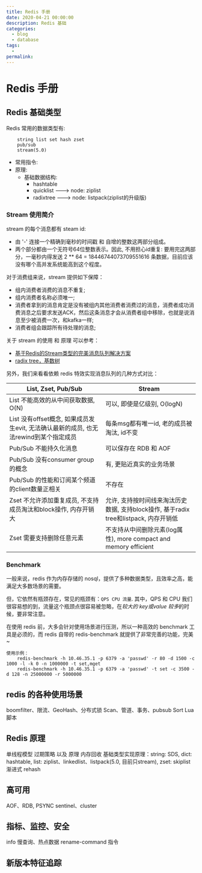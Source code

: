 ```yaml
---
title: Redis 手册
date: 2020-04-21 00:00:00
description: Redis 基础
categories: 
  - blog
  - database
tags: 
  - 
permalink:
---
```


# Redis 手册

## Redis 基础类型
Redis 常用的数据类型有: 
``` 
    string list set hash zset 
    pub/sub 
    stream(5.0) 
```

- 常用指令:
- 原理:
    + 基础数据结构:
        - hashtable
        - quicklist ---> node: ziplist
        - radixtree ---> node: listpack(ziplist的升级版)

### Stream 使用简介
stream 的每个消息都有 steam id: 
- 由 '-' 连接一个精确到毫秒的时间戳 和 自增的整数这两部分组成。 
- 两个部分都由一个无符号64位整数表示。因此, 不用担心id重复: 要用完这两部分，一毫秒内得发送 2 ** 64 = 18446744073709551616 条数据，目前应该没有哪个高并发系统能高到这个程度。

对于消费组来说，stream 提供如下保障：
+ 组内消费者消费的消息不重复;
+ 组内消费者名称必须唯一;
+ 消费者拿到的消息肯定是没有被组内其他消费者消费过的消息，消费者成功消费消息之后要求发送ACK，然后这条消息才会从消费者组中移除，也就是说消息至少被消费一次，和kafka一样;
+ 消费者组会跟踪所有待处理的消息;

关于 stream 的使用 和 原理 可以参考：
+ [基于Redis的Stream类型的完美消息队列解决方案](https://zhuanlan.zhihu.com/p/60501638)
+ [radix tree，基数树](http://www.hellokang.net/algorithm/radix-tree.html)

另外，我们来看看依赖 redis 特效实现消息队列的几种方式对比：

| List, Zset, Pub/Sub | Stream |
| ------------------- | ------ |
| List 不能高效的从中间获取数据, O(N) | 可以, 即使是亿级别, O(logN) |
| List 没有offset概念, 如果成员发生evit, 无法确认最新的成员, 也无法rewind到某个指定成员 | 每条msg都有唯一id, 老的成员被淘汰, id不变 |
| Pub/Sub 不能持久化消息 | 可以保存在 RDB 和 AOF |
| Pub/Sub 没有consumer group的概念 | 有, 更贴近真实的业务场景 |
| Pub/Sub 的性能和订阅某个频道的client数量正相关 | 不存在 |
| Zset 不允许添加重复成员, 不支持成员淘汰和block操作, 内存开销大 | 允许, 支持按时间线来淘汰历史数据, 支持block操作, 基于radix tree和listpack, 内存开销低|
| Zset 需要支持删除任意元素 | 不支持从中间删除元素(log属性), more compact and memory efficient |

### Benchmark
一般来说，redis 作为内存存储的 nosql，提供了多种数据类型，且效率之高，能满足大多数场景的需要。

但，它依然有瓶颈存在，常见的瓶颈有：``` QPS CPU 流量 ```.
其中，QPS 和 CPU 我们很容易想的到，流量这个瓶颈点很容易被忽略，在*较大的 key或value 较多*的时候，要非常注意。

在使用 redis 前，大多会针对使用场景进行压测，所以一种高效的 benchmark 工具是必须的，而 redis 自带的 redis-benchmark 就提供了非常完善的功能，完美~ 

```
使用示例：
    redis-benchmark -h 10.46.35.1 -p 6379 -a 'passwd' -r 80 -d 1500 -c 1000 -l -k 0 -n 1000000 -t set,mget
    redis-benchmark -h 10.46.35.1 -p 6379 -a 'passwd' -t set -c 3500 -d 128 -n 25000000 -r 5000000
```

## redis 的各种使用场景
boomfilter、限流、GeoHash、分布式锁
Scan、管道、事务、pubsub
Sort
Lua 脚本

## Redis 原理
单线程模型
过期策略 以及 原理
    内存回收
基础类型实现原理：string: SDS, dict: hashtable, list: ziplist、linkedlist、listpack(5.0, 目前只stream), zset: skiplist
    渐进式 rehash

## 高可用
AOF、RDB, PSYNC
sentinel、cluster

## 指标、监控、安全
info
慢查询、热点数据
rename-command 指令

## 新版本特征追踪
